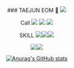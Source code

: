 <div align=center>
### TAEJUN EOM 👋
<a href="https://github.com/TAEJUN-EOM"><img src="https://hits.seeyoufarm.com/api/count/incr/badge.svg?url=https%3A%2F%2Fgithub.com%2FTAEJUN-EOM%2F&count_bg=%2379C83D&title_bg=%23181717&icon=github.svg&icon_color=%23E7E7E7&title=GitHub&edge_flat=false"/></a>

<!--
**TAEJUN-EOM/TAEJUN-EOM** is a ✨ _special_ ✨ repository because its `README.md` (this file) appears on your GitHub profile.

Here are some ideas to get you started:

- 🔭 I’m currently working on ...
- 🌱 I’m currently learning ...
- 👯 I’m looking to collaborate on ...
- 🤔 I’m looking for help with ...
- 💬 Ask me about ...
- 📫 How to reach me: ...
- 😄 Pronouns: ...
- ⚡ Fun fact: ...
-->
  
Call
  <a href="https://github.com/taejun-eom"><img src="https://img.shields.io/badge/GitHub-181717?style=flat-square&logo=GitHub&logoColor=white"/></a>
  <a href="https://www.instagram.com/taejun_eom"><img src="https://img.shields.io/badge/Instagram-E4405F?style=flat-square&logo=Instagram&logoColor=white"/></a>
  <a href="https://www.notion.so/taejun-eom"><img src="https://img.shields.io/badge/Notion-000000?style=flat-square&logo=Notion&logoColor=white"/></a>

SKILL
<img src="https://img.shields.io/badge/HTML5-E34F26?style=flat&logo=HTML5&logoColor=white"/><img src="https://img.shields.io/badge/CSS-1572B6?style=flat&logo=CSS3&logoColor=white"/><img src="https://img.shields.io/badge/JavaScript-F7DF1E?style=flat&logo=JavaScript&logoColor=white"/>

<img src="https://img.shields.io/badge/Python-3776AB?style=flat&logo=Python&logoColor=white"/><img src="https://img.shields.io/badge/React-61DAFB?style=flat&logo=React&logoColor=white"/>
  
[![Anurag's GitHub stats](https://github-readme-stats.vercel.app/api?username=TAEJUN-EOM)](https://github.com/TAEJUN-EOM/github-readme-stats)

</div>
